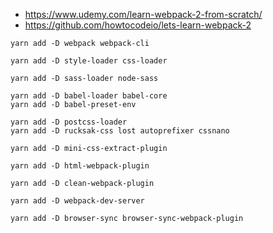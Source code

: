   * https://www.udemy.com/learn-webpack-2-from-scratch/
  * https://github.com/howtocodeio/lets-learn-webpack-2

```
yarn add -D webpack webpack-cli
```

```
yarn add -D style-loader css-loader
```

```
yarn add -D sass-loader node-sass
```

```
yarn add -D babel-loader babel-core
yarn add -D babel-preset-env
```

```
yarn add -D postcss-loader
yarn add -D rucksak-css lost autoprefixer cssnano
```

```
yarn add -D mini-css-extract-plugin
```

```
yarn add -D html-webpack-plugin
```

```
yarn add -D clean-webpack-plugin
```

```
yarn add -D webpack-dev-server
```

```
yarn add -D browser-sync browser-sync-webpack-plugin
```
